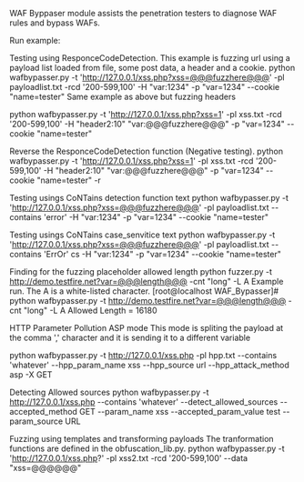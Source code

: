 WAF Byppaser module assists the penetration testers to diagnose WAF rules and bypass WAFs.


Run example:

Testing using ResponceCodeDetection.
This example is fuzzing url using a payload list loaded from file, some post data, a header and a cookie.
python wafbypasser.py -t 'http://127.0.0.1/xss.php?xss=@@@fuzzhere@@@' -pl payloadlist.txt -rcd '200-599,100'  -H "var:1234" -p "var=1234" --cookie "name=tester"
Same example as above but fuzzing headers

python wafbypasser.py -t 'http://127.0.0.1/xss.php?xss=1' -pl xss.txt -rcd '200-599,100'  -H "header2:10" "var:@@@fuzzhere@@@" -p "var=1234" --cookie "name=tester"

Reverse the ResponceCodeDetection  function (Negative testing).
python wafbypasser.py -t 'http://127.0.0.1/xss.php?xss=1' -pl xss.txt -rcd '200-599,100'  -H "header2:10" "var:@@@fuzzhere@@@" -p "var=1234" --cookie "name=tester" -r

Testing usings CoNTains detection function text
python wafbypasser.py -t 'http://127.0.0.1/xss.php?xss=@@@fuzzhere@@@' -pl payloadlist.txt --contains 'error' -H "var:1234" -p "var=1234" --cookie "name=tester"

Testing usings CoNTains case_senvitice text
python wafbypasser.py -t 'http://127.0.0.1/xss.php?xss=@@@fuzzhere@@@' -pl payloadlist.txt --contains 'ErrOr' cs -H "var:1234" -p "var=1234" --cookie "name=tester"

Finding for the fuzzing placeholder allowed length
python fuzzer.py -t http://demo.testfire.net?var=@@@length@@@ -cnt "long" -L A
Example run. The A is a white-listed character.
[root@localhost WAF_Bypasser]# python wafbypasser.py -t http://demo.testfire.net?var=@@@length@@@ -cnt "long" -L A
Allowed Length = 16180

HTTP Parameter Pollution
ASP mode
This mode is spliting the payload at the comma ',' character and it is sending it to a different variable

python wafbypasser.py -t http://127.0.0.1/xss.php -pl hpp.txt --contains 'whatever' --hpp_param_name xss --hpp_source url --hpp_attack_method asp -X GET

Detecting Allowed sources
python wafbypasser.py -t http://127.0.0.1/xss.php --contains 'whatever' --detect_allowed_sources --accepted_method GET --param_name xss --accepted_param_value test --param_source URL

Fuzzing using templates and transforming payloads
The tranformation functions are defined in the obfuscation_lib.py.
python wafbypasser.py -t 'http://127.0.0.1/xss.php?' -pl xss2.txt -rcd '200-599,100' --data "xss=@@@<reverse><payload/></reverse>@@@"
